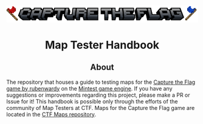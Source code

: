 <p align="center">
  <img src="header.png"/>
</p>
<h1 align="center">Map Tester Handbook</h1>
<h2 align="center">About</h2>

The repository that houses a guide to testing maps for the [Capture the Flag game by rubenwardy](https://github.com/MT-CTF/capturetheflag) on the [Mintest game engine](https://github.com/minetest/minetest). If you have any suggestions or improvements regarding this project, please make a PR or Issue for it! This handbook is possible only through the efforts of the community of Map Testers at CTF.
Maps for the Capture the Flag game are located in the [CTF Maps repository](https://github.com/mt-CTF/maps).
